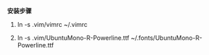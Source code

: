 **安装步骤**

1. ln -s .vim/vimrc ~/.vimrc

2. ln -s .vim/UbuntuMono-R-Powerline.ttf ~/.fonts/UbuntuMono-R-Powerline.ttf
